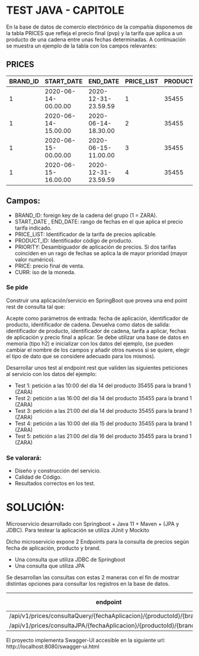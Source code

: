 # TEST JAVA - CAPITOLE

En la base de datos de comercio electrónico de la compañía disponemos de la tabla PRICES que refleja el precio final (pvp) y la tarifa que aplica a un producto de una cadena entre unas fechas determinadas. A continuación se muestra un ejemplo de la tabla con los campos relevantes:

## PRICES

| BRAND_ID | START_DATE             | END_DATE              | PRICE_LIST | PRODUCT_ID | PRIORITY | PRICE   | CURR |
|----------|------------------------|-----------------------|------------|------------|----------|---------|------|
| 1        | 2020-06-14-00.00.00    | 2020-12-31-23.59.59   | 1          | 35455      | 0        | 35.50   | EUR  |
| 1        | 2020-06-14-15.00.00    | 2020-06-14-18.30.00   | 2          | 35455      | 1        | 25.45   | EUR  |
| 1        | 2020-06-15-00.00.00    | 2020-06-15-11.00.00   | 3          | 35455      | 1        | 30.50   | EUR  |
| 1        | 2020-06-15-16.00.00    | 2020-12-31-23.59.59   | 4          | 35455      | 1        | 38.95   | EUR  |

## Campos:

- BRAND_ID: foreign key de la cadena del grupo (1 = ZARA).
- START_DATE , END_DATE: rango de fechas en el que aplica el precio tarifa indicado.
- PRICE_LIST: Identificador de la tarifa de precios aplicable.
- PRODUCT_ID: Identificador código de producto.
- PRIORITY: Desambiguador de aplicación de precios. Si dos tarifas coinciden en un rago de fechas se aplica la de mayor prioridad (mayor valor numérico).
- PRICE: precio final de venta.
- CURR: iso de la moneda.


### Se pide 

Construir una aplicación/servicio en SpringBoot que provea una end point rest de consulta  tal que:

Acepte como parámetros de entrada: fecha de aplicación, identificador de producto, identificador de cadena. 
Devuelva como datos de salida: identificador de producto, identificador de cadena, tarifa a aplicar, fechas de aplicación y precio final a aplicar.
Se debe utilizar una base de datos en memoria (tipo h2) e inicializar con los datos del ejemplo, (se pueden cambiar el nombre de los campos y añadir otros nuevos si se quiere, elegir el tipo de dato que se considere adecuado para los mismos).

Desarrollar unos test al endpoint rest que  validen las siguientes peticiones al servicio con los datos del ejemplo:

- Test 1: petición a las 10:00 del día 14 del producto 35455   para la brand 1 (ZARA)
- Test 2: petición a las 16:00 del día 14 del producto 35455   para la brand 1 (ZARA)
- Test 3: petición a las 21:00 del día 14 del producto 35455   para la brand 1 (ZARA)
- Test 4: petición a las 10:00 del día 15 del producto 35455   para la brand 1 (ZARA)
- Test 5: petición a las 21:00 del día 16 del producto 35455   para la brand 1 (ZARA)


### Se valorará:

* Diseño y construcción del servicio.
* Calidad de Código.
* Resultados correctos en los test.


# SOLUCIÓN:

Microservicio desarrollado con Springboot + Java 11 + Maven + (JPA y JDBC). Para testear la aplicación se utiliza JUnit y Mockito

Dicho microservicio expone 2 Endpoints para la consulta de precios según fecha de aplicación, producto y brand.
- Una consulta que utiliza JDBC de Springboot
- Una consulta que utiliza JPA

Se desarrollan las consultas con estas 2 maneras con el fin de mostrar distintas opciones para consultar los registros en la base de datos.

| endpoint                                                              | tecnología ddbb |
|-----------------------------------------------------------------------|-----------------|
| /api/v1/prices/consultaQuery/{fechaAplicacion}/{productoId}/{brandId} | JDBC            |
| /api/v1/prices/consultaJPA/{fechaAplicacion}/{productoId}/{brandId}   | JPA             |

El proyecto implementa Swagger-UI accesible en la siguiente url: http://localhost:8080/swagger-ui.html

